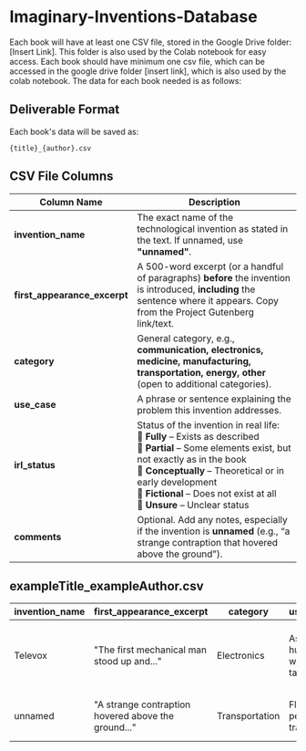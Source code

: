 # Imaginary-Inventions-Database

Each book will have at least one CSV file, stored in the Google Drive folder: [Insert Link]. This folder is also used by the Colab notebook for easy access.  Each book should have minimum one csv file, which can be accessed in the google drive folder [insert link], which is also used by the colab notebook. The data for each book needed is as follows:

##  Deliverable Format  

Each book's data will be saved as:  
```plaintext
{title}_{author}.csv
```
## CSV File Columns  

| Column Name                | Description |
|----------------------------|-------------|
| **invention_name**         | The exact name of the technological invention as stated in the text. If unnamed, use **"unnamed"**. |
| **first_appearance_excerpt** | A 500-word excerpt (or a handful of paragraphs) **before** the invention is introduced, **including** the sentence where it appears. Copy from the Project Gutenberg link/text. |
| **category**               | General category, e.g., **communication, electronics, medicine, manufacturing, transportation, energy, other** (open to additional categories). |
| **use_case**               | A phrase or sentence explaining the problem this invention addresses. |
| **irl_status**             | Status of the invention in real life: <br> 🔹 **Fully** – Exists as described <br> 🔹 **Partial** – Some elements exist, but not exactly as in the book <br> 🔹 **Conceptually** – Theoretical or in early development <br> 🔹 **Fictional** – Does not exist at all <br> 🔹 **Unsure** – Unclear status |
| **comments**               | Optional. Add any notes, especially if the invention is **unnamed** (e.g., “a strange contraption that hovered above the ground”). |



## exampleTitle_exampleAuthor.csv

| invention_name | first_appearance_excerpt | category | use_case | irl_status | comments |
|---------------|--------------------------|----------|----------|------------|----------|
| Televox | "The first mechanical man stood up and..." | Electronics | Assists humans with tasks | Partial | Early robots like ASIMO exist, but not as advanced. |
| unnamed | "A strange contraption hovered above the ground..." | Transportation | Flying personal transport | Fictional | Described as a "floating disk." |
